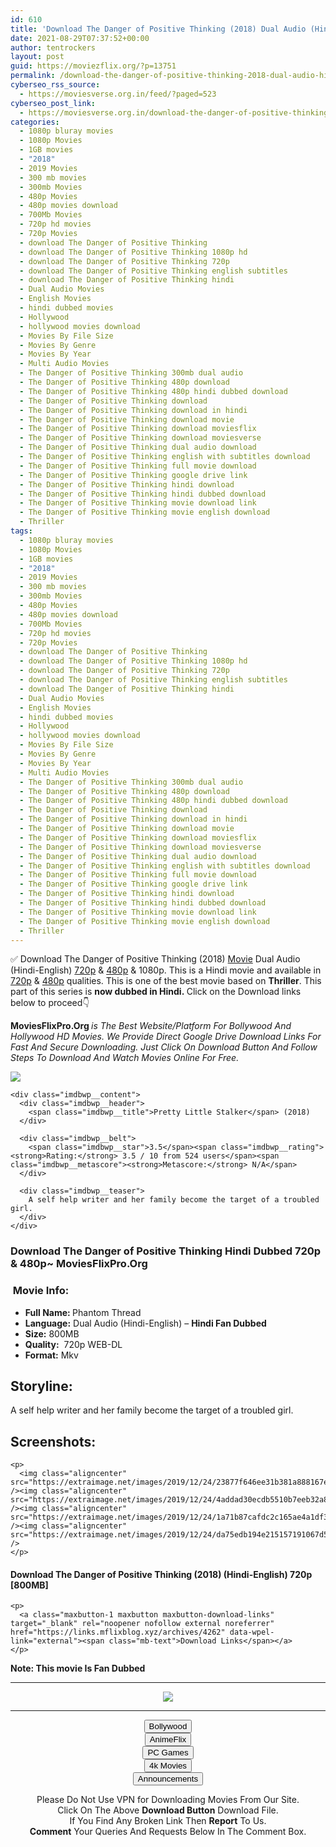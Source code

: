 ```yaml
---
id: 610
title: 'Download The Danger of Positive Thinking (2018) Dual Audio (Hindi-English) 720p [800MB]'
date: 2021-08-29T07:37:52+00:00
author: tentrockers
layout: post
guid: https://moviezflix.org/?p=13751
permalink: /download-the-danger-of-positive-thinking-2018-dual-audio-hindi-english-720p-800mb/
cyberseo_rss_source:
  - https://moviesverse.org.in/feed/?paged=523
cyberseo_post_link:
  - https://moviesverse.org.in/download-the-danger-of-positive-thinking-2018-hindi-720p/
categories:
  - 1080p bluray movies
  - 1080p Movies
  - 1GB movies
  - "2018"
  - 2019 Movies
  - 300 mb movies
  - 300mb Movies
  - 480p Movies
  - 480p movies download
  - 700Mb Movies
  - 720p hd movies
  - 720p Movies
  - download The Danger of Positive Thinking
  - download The Danger of Positive Thinking 1080p hd
  - download The Danger of Positive Thinking 720p
  - download The Danger of Positive Thinking english subtitles
  - download The Danger of Positive Thinking hindi
  - Dual Audio Movies
  - English Movies
  - hindi dubbed movies
  - Hollywood
  - hollywood movies download
  - Movies By File Size
  - Movies By Genre
  - Movies By Year
  - Multi Audio Movies
  - The Danger of Positive Thinking 300mb dual audio
  - The Danger of Positive Thinking 480p download
  - The Danger of Positive Thinking 480p hindi dubbed download
  - The Danger of Positive Thinking download
  - The Danger of Positive Thinking download in hindi
  - The Danger of Positive Thinking download movie
  - The Danger of Positive Thinking download moviesflix
  - The Danger of Positive Thinking download moviesverse
  - The Danger of Positive Thinking dual audio download
  - The Danger of Positive Thinking english with subtitles download
  - The Danger of Positive Thinking full movie download
  - The Danger of Positive Thinking google drive link
  - The Danger of Positive Thinking hindi download
  - The Danger of Positive Thinking hindi dubbed download
  - The Danger of Positive Thinking movie download link
  - The Danger of Positive Thinking movie english download
  - Thriller
tags:
  - 1080p bluray movies
  - 1080p Movies
  - 1GB movies
  - "2018"
  - 2019 Movies
  - 300 mb movies
  - 300mb Movies
  - 480p Movies
  - 480p movies download
  - 700Mb Movies
  - 720p hd movies
  - 720p Movies
  - download The Danger of Positive Thinking
  - download The Danger of Positive Thinking 1080p hd
  - download The Danger of Positive Thinking 720p
  - download The Danger of Positive Thinking english subtitles
  - download The Danger of Positive Thinking hindi
  - Dual Audio Movies
  - English Movies
  - hindi dubbed movies
  - Hollywood
  - hollywood movies download
  - Movies By File Size
  - Movies By Genre
  - Movies By Year
  - Multi Audio Movies
  - The Danger of Positive Thinking 300mb dual audio
  - The Danger of Positive Thinking 480p download
  - The Danger of Positive Thinking 480p hindi dubbed download
  - The Danger of Positive Thinking download
  - The Danger of Positive Thinking download in hindi
  - The Danger of Positive Thinking download movie
  - The Danger of Positive Thinking download moviesflix
  - The Danger of Positive Thinking download moviesverse
  - The Danger of Positive Thinking dual audio download
  - The Danger of Positive Thinking english with subtitles download
  - The Danger of Positive Thinking full movie download
  - The Danger of Positive Thinking google drive link
  - The Danger of Positive Thinking hindi download
  - The Danger of Positive Thinking hindi dubbed download
  - The Danger of Positive Thinking movie download link
  - The Danger of Positive Thinking movie english download
  - Thriller
---
```

<div class="thecontent clearfix">
  <p>
    ✅ Download The Danger of Positive Thinking (2018) <a href="https://moviesverse.org.in/category/movies/" data-wpel-link="internal">Movie</a> Dual Audio (Hindi-English) <a href="https://moviesverse.org.in/720p-movies/" data-wpel-link="internal">720p</a>&nbsp;&&nbsp;<a href="https://moviesverse.org.in/480p-movies/" data-wpel-link="internal">480p</a> & 1080p. This is a Hindi movie and available in <a href="https://moviesverse.org.in/720p-movies/" data-wpel-link="internal">720p</a>&nbsp;&&nbsp;<a href="https://moviesverse.org.in/480p-movies/" data-wpel-link="internal">480p</a> qualities. This is one of the best movie based on <strong>Thriller</strong>. This part of this series is <strong>now dubbed in <span>Hindi.&nbsp;</span></strong><span>Click on the Download links below to proceed👇</span>
  </p>
  
  <p>
    <strong><span>MoviesFlixPro.Org&nbsp;</span></strong><em>is The Best Website/Platform For Bollywood And Hollywood HD Movies. We Provide Direct Google Drive Download Links For Fast And Secure Downloading. Just Click On Download Button And Follow Steps To&nbsp;Download And Watch Movies Online For Free.</em>
  </p>
  
  <div class="imdbwp imdbwp--movie dark">
    <div class="imdbwp__thumb">
      <a class="imdbwp__link" target="_blank" title="Pretty Little Stalker" href="https://www.imdb.com/title/tt8667120/" rel="nofollow external noopener noreferrer" data-wpel-link="external"><img class="imdbwp__img" src="https://m.media-amazon.com/images/M/MV5BODAyOTRlYTgtOWY2OS00YzcwLTgyZGQtZWNiMDNmZjI2M2Q1XkEyXkFqcGdeQXVyMTQyNDk2NzE@._V1_SX300.jpg" /></a>
    </div>
    
    <div class="imdbwp__content">
      <div class="imdbwp__header">
        <span class="imdbwp__title">Pretty Little Stalker</span> (2018)
      </div>
      
      <div class="imdbwp__belt">
        <span class="imdbwp__star">3.5</span><span class="imdbwp__rating"><strong>Rating:</strong> 3.5 / 10 from 524 users</span><span class="imdbwp__metascore"><strong>Metascore:</strong> N/A</span>
      </div>
      
      <div class="imdbwp__teaser">
        A self help writer and her family become the target of a troubled girl.
      </div>
    </div>
  </div>
  
  <h3>
    <span>Download The Danger of Positive Thinking Hindi Dubbed 720p & 480p~ MoviesFlixPro.Org</span>
  </h3>
  
  <h3>
    <span>&nbsp;Movie Info:&nbsp;</span>
  </h3>
  
  <ul>
    <li>
      <strong>Full Name:&nbsp;</strong>Phantom Thread
    </li>
    <li>
      <strong>Language:</strong> Dual Audio (Hindi-English) – <span><strong>Hindi Fan Dubbed</strong></span>
    </li>
    <li>
      <strong>Size:</strong> 800MB
    </li>
    <li>
      <strong>Quality:</strong>&nbsp; 720p WEB-DL
    </li>
    <li>
      <strong>Format:</strong>&nbsp;Mkv
    </li>
  </ul>
  
  <h2>
    <span>Storyline:</span>
  </h2>
  
  <p>
    A self help writer and her family become the target of a troubled girl.
  </p>
  
  <div class="summary_text">
    <h2>
      <span>Screenshots:</span>
    </h2>
    
    <p>
      <img class="aligncenter" src="https://extraimage.net/images/2019/12/24/23877f646ee31b381a888167e3d6ae9f.jpg" /><img class="aligncenter" src="https://extraimage.net/images/2019/12/24/4addad30ecdb5510b7eeb32a8e9c493c.jpg" /><img class="aligncenter" src="https://extraimage.net/images/2019/12/24/1a71b87cafdc2c165ae4a1df3032b0ea.jpg" /><img class="aligncenter" src="https://extraimage.net/images/2019/12/24/da75edb194e215157191067d50ce49c9.jpg" />
    </p>
  </div>
  
  <div class="inline canwrap">
    <h4>
      <span>Download The Danger of Positive Thinking (2018) (Hindi-English) 72</span><span>0p&nbsp; [800MB]</span>
    </h4>
    
    <p>
      <a class="maxbutton-1 maxbutton maxbutton-download-links" target="_blank" rel="noopener nofollow external noreferrer" href="https://links.mflixblog.xyz/archives/4262" data-wpel-link="external"><span class="mb-text">Download Links</span></a>
    </p>
  </div>
  
  <div class="inline canwrap">
    <div class="inline canwrap">
      <div class="inline canwrap">
        <div class="inline canwrap">
          <p>
            <span><strong>Note: This movie Is Fan Dubbed</strong></span>
          </p>
        </div>
      </div>
    </div>
  </div>
</div>

<center>
  </p> 
  
  <hr />
  
  <p>
    <a href="http://gdrivepro.xyz/join.php" data-wpel-link="external" target="_blank" rel="nofollow external noopener noreferrer"><img src="https://i.imgur.com/FhMdWdW.png" /></a>
  </p>
  
  <hr />
  
  <p>
    <a href="https://dogemovies.xyz" target="_blank" data-wpel-link="external" rel="nofollow external noopener noreferrer"><button class="button button5">Bollywood</button></a><br /> <a href="https://animeflix.in" target="_blank" data-wpel-link="external" rel="nofollow external noopener noreferrer"><button class="button button5">AnimeFlix</button></a><br /> <a href="https://gamesflix.net/" target="_blank" data-wpel-link="external" rel="nofollow external noopener noreferrer"><button class="button button5">PC Games</button></a><br /> <a href="https://uhdmovies.in" target="_blank" data-wpel-link="external" rel="nofollow external noopener noreferrer"><button class="button button5">4k Movies</button></a><br /> <a href="https://moviesverse.org.in/announcements/" target="_blank" data-wpel-link="internal" rel="noopener"><button class="button button5">Announcements</button></a>
  </p>
  
  <div class="alert alert-danger">
    Please Do Not Use VPN for Downloading Movies From Our Site.
  </div>
  
  <div class="alert alert-success">
    Click On The Above <strong>Download Button</strong> Download File.
  </div>
  
  <div class="alert alert-warning">
    If You Find Any Broken Link Then <strong>Report</strong> To Us.
  </div>
  
  <div class="alert alert-info">
    <strong>Comment</strong> Your Queries And Requests Below In The Comment Box.
  </div>
  
  <p>
    </center>
  </p>